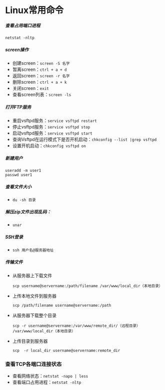 # Linux常用命令

##### 查看占用端口进程

`netstat -nltp`

##### screen操作

- 创建screen：`screen -S 名字`
- 暂离screen：`ctrl + a + d`
- 返回screen：`screen -r 名字`
- 删除screen：`ctrl + a + k`
- 关闭screen：`exit`
- 查看screen列表：`screen -ls`

##### 打开FTP服务

- 重启vsftpd服务：`service vsftpd restart`
- 停止vsftpd服务：`service vsftpd stop`
- 启动vsftpd服务：`service vsftpd start`
- 查询Vsftpd在运行模式下是否开机启动：`chkconfig --list |grep vsftpd`
- 设置开机启动：`chkconfig vsftpd on`

##### 新建用户

```shell
useradd -m user1
passwd user1
```
##### 查看文件大小

- `du -sh 目录`

##### 解压zip文件出现乱码：

- `unar`

##### SSH登录

- `ssh 用户名@服务器地址`

##### 传输文件

- 从服务器上下载文件

  `scp username@servername:/path/filename /var/www/local_dir（本地目录）`

- 上传本地文件到服务器

  `scp /path/filename username@servername:/path`

- 从服务器下载整个目录

  `scp -r username@servername:/var/www/remote_dir/（远程目录） /var/www/local_dir（本地目录）`

- 上传目录到服务器

  `scp  -r local_dir username@servername:remote_dir`

### 查看TCP各端口连接状态

- 查看网络状态：`netstat -napo | less`
- 查看端口占用进程：`netstat -nltp`
